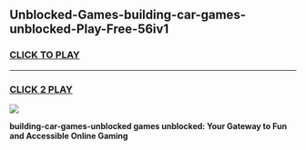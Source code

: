 
## Unblocked-Games-building-car-games-unblocked-Play-Free-56iv1
<h3>
<a href="https://premium76.site?title=building-car-games-unblocked&ref=23A">CLICK TO PLAY</a></h3>
<hr>

<h3>
<a href="https://premium76.site?title=building-car-games-unblocked&ref=23A">CLICK 2 PLAY</a>
  
</h3>

<a href="https://premium76.site?title=building-car-games-unblocked&ref=23A"><img src="https://clearcache.store/games.png"></a>


**building-car-games-unblocked games unblocked: Your Gateway to Fun and Accessible Online Gaming**
